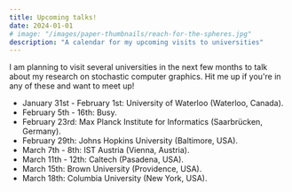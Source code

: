 ```yaml
---
title: Upcoming talks!
date: 2024-01-01
# image: "/images/paper-thumbnails/reach-for-the-spheres.jpg"
description: "A calendar for my upcoming visits to universities"
---
```


I am planning to visit several universities in the next few months to talk about my research on stochastic computer graphics. Hit me up if you're in any of these and want to meet up!

- January 31st - February 1st: University of Waterloo (Waterloo, Canada).
- February 5th - 16th: Busy.
- February 23rd: Max Planck Institute for Informatics (Saarbrücken, Germany).
- February 29th: Johns Hopkins University (Baltimore, USA).
- March 7th - 8th: IST Austria (Vienna, Austria).
- March 11th - 12th: Caltech (Pasadena, USA).
- March 15th: Brown University (Providence, USA).
- March 18th: Columbia University (New York, USA).